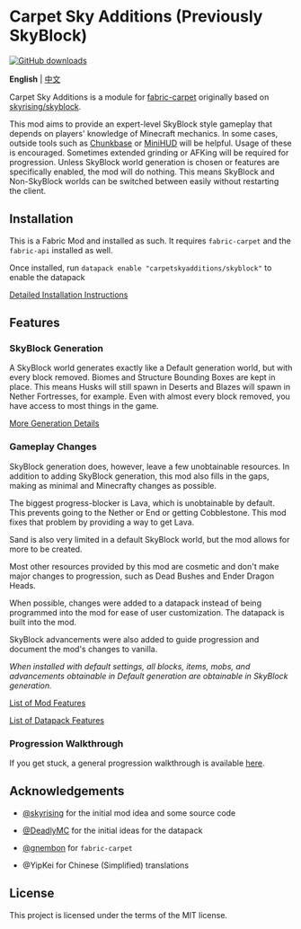 # Carpet Sky Additions (Previously SkyBlock)

[![GitHub downloads](https://img.shields.io/github/downloads/jsorrell/skyblock/total?label=Github%20downloads&logo=github)](https://github.com/jsorrell/skyblock/releases)

**English** | [中文](docs/zh_cn/README.md)

Carpet Sky Additions is a module for [fabric-carpet](https://github.com/gnembon/fabric-carpet)
originally based on [skyrising/skyblock](https://github.com/skyrising/skyblock).

This mod aims to provide an expert-level SkyBlock style gameplay that depends on players' knowledge of Minecraft
mechanics.
In some cases, outside tools such as [Chunkbase](https://www.chunkbase.com/)
or [MiniHUD](https://www.curseforge.com/minecraft/mc-mods/minihud) will be helpful.
Usage of these is encouraged.
Sometimes extended grinding or AFKing will be required for progression.
Unless SkyBlock world generation is chosen or features are specifically enabled, the mod will do nothing.
This means SkyBlock and Non-SkyBlock worlds can be switched between easily without restarting the
client.

## Installation

This is a Fabric Mod and installed as such. It requires `fabric-carpet` and the `fabric-api` installed as well.

Once installed, run `datapack enable "carpetskyadditions/skyblock"` to enable the datapack

[Detailed Installation Instructions](docs/en_us/installation.md)

## Features

### SkyBlock Generation

A SkyBlock world generates exactly like a Default generation world, but with every block removed. Biomes and Structure
Bounding Boxes are kept in place. This means Husks will still spawn in Deserts and Blazes will spawn in Nether
Fortresses, for example. Even with almost every block removed, you have access to most things in the game.

[More Generation Details](docs/en_us/generation.md)

### Gameplay Changes ###

SkyBlock generation does, however, leave a few unobtainable resources.
In addition to adding SkyBlock generation, this mod also fills in
the gaps, making as minimal and Minecrafty changes as possible.

The biggest progress-blocker is Lava, which is unobtainable by default.
This prevents going to the Nether or End or getting Cobblestone.
This mod fixes that problem by providing a way to get Lava.

Sand is also very limited in a default SkyBlock world, but the mod allows for more to be created.

Most other resources provided by this mod are cosmetic and don't make major changes to progression, such as Dead Bushes
and Ender Dragon Heads.

When possible, changes were added to a datapack instead of being programmed into the mod for ease of user customization.
The datapack is built into the mod.

SkyBlock advancements were also added to guide progression and document the mod's changes to vanilla.

*When installed with default settings, all blocks, items, mobs, and advancements obtainable in Default generation are
obtainable in SkyBlock generation.*

[List of Mod Features](docs/en_us/features.md)

[List of Datapack Features](docs/en_us/datapack.md)

### Progression Walkthrough

If you get stuck, a general progression walkthrough is available [here](docs/en_us/progression.md).

## Acknowledgements

- [@skyrising](https://github.com/skyrising/skyblock) for the initial mod idea and some source code

- [@DeadlyMC](https://github.com/DeadlyMC/Skyblock-datapack) for the initial ideas for the datapack

- [@gnembon](https://github.com/gnembon/fabric-carpet) for `fabric-carpet`

- @YipKei for Chinese (Simplified) translations

## License

This project is licensed under the terms of the MIT license.
